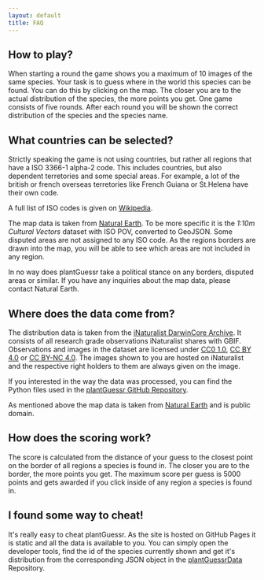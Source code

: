```yaml
---
layout: default
title: FAQ
---
```


## How to play?
When starting a round the game shows you a maximum of 10 images of the same species. Your task is to guess where in the world this species can be found. You can do this by clicking on the map. The closer you are to the actual distribution of the species, the more points you get. One game consists of five rounds. After each round you will be shown the correct distribution of the species and the species name.

## What countries can be selected?
Strictly speaking the game is not using countries, but rather all regions that have a ISO 3366-1 alpha-2 code. This includes countries, but also dependent terretories and some special areas. For example, a lot of the british or french overseas terretories like French Guiana or St.Helena have their own code.

A full list of ISO codes is given on [Wikipedia](https://en.wikipedia.org/wiki/ISO_3166-1_alpha-2#Officially_assigned_code_elements).

The map data is taken from [Natural Earth](https://www.naturalearthdata.com/). To be more specific it is the _1:10m Cultural Vectors_ dataset with ISO POV, converted to GeoJSON. Some disputed areas are not assigned to any ISO code. As the regions borders are drawn into the map, you will be able to see which areas are not included in any region.

In no way does plantGuessr take a political stance on any borders, disputed areas or similar. If you have any inquiries about the map data, please contact Natural Earth.

## Where does the data come from?
The distribution data is taken from the [iNaturalist DarwinCore Archive](https://www.inaturalist.org/pages/developers). It consists of all research grade observations iNaturalist shares with GBIF. Observations and images in the dataset are licensed under [CC0 1.0](https://creativecommons.org/publicdomain/zero/1.0/),
[CC BY 4.0](https://creativecommons.org/licenses/by/4.0/) or [CC BY-NC 4.0](https://creativecommons.org/licenses/by-nc/4.0/). The images shown to you are hosted on iNaturalist and the respective right holders to them are always given on the image.

If you interested in the way the data was processed, you can find the Python files used in the [plantGuessr GitHub Repository](https://nordegraf.github.io/plantGuessr/).

As mentioned above the map data is taken from [Natural Earth](https://www.naturalearthdata.com/) and is public domain.

## How does the scoring work?
The score is calculated from the distance of your guess to the closest point on the border of all regions a species is found in. The closer you are to the border, the more points you get. The maximum score per guess is 5000 points and gets awarded if you click inside of any region a species is found in.

## I found some way to cheat!
It's really easy to cheat plantGuessr. As the site is hosted on GitHub Pages it is static and all the data is available to you. You can simply open the developer tools, find the id of the species currently shown and get it's distribution from the corresponding JSON object in the [plantGuessrData](https://github.com/Nordegraf/plantGuessrData) Repository.